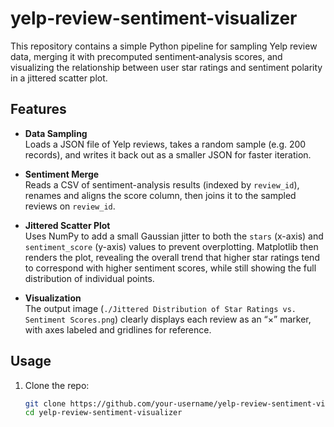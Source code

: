 # yelp-review-sentiment-visualizer

This repository contains a simple Python pipeline for sampling Yelp review data, merging it with precomputed sentiment‐analysis scores, and visualizing the relationship between user star ratings and sentiment polarity in a jittered scatter plot.

## Features

- **Data Sampling**  
  Loads a JSON file of Yelp reviews, takes a random sample (e.g. 200 records), and writes it back out as a smaller JSON for faster iteration.

- **Sentiment Merge**  
  Reads a CSV of sentiment-analysis results (indexed by `review_id`), renames and aligns the score column, then joins it to the sampled reviews on `review_id`.

- **Jittered Scatter Plot**  
  Uses NumPy to add a small Gaussian jitter to both the `stars` (x-axis) and `sentiment_score` (y-axis) values to prevent overplotting. Matplotlib then renders the plot, revealing the overall trend that higher star ratings tend to correspond with higher sentiment scores, while still showing the full distribution of individual points.

- **Visualization**  
  The output image (`./Jittered Distribution of Star Ratings vs. Sentiment Scores.png`) clearly displays each review as an “×” marker, with axes labeled and gridlines for reference.

## Usage

1. Clone the repo:
   ```bash
   git clone https://github.com/your-username/yelp-review-sentiment-visualizer.git
   cd yelp-review-sentiment-visualizer
